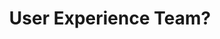 ---
name: Siva
title: User Experience Team?
tags:
  - ta11y
picture: ../../images/team/Ta11yCat.png
---